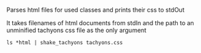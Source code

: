 Parses html files for used classes and prints their css to stdOut

It takes filenames of html documents from stdIn and the path to an unminified tachyons css file as the only argument

```ls *html | shake_tachyons tachyons.css```
